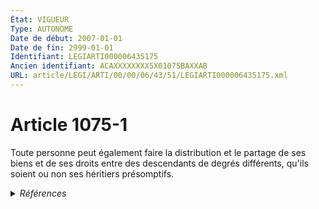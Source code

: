 ```yaml
---
État: VIGUEUR
Type: AUTONOME
Date de début: 2007-01-01
Date de fin: 2999-01-01
Identifiant: LEGIARTI000006435175
Ancien identifiant: ACAXXXXXXXX5X01075BAXXAB
URL: article/LEGI/ARTI/00/00/06/43/51/LEGIARTI000006435175.xml
---
```


<h1>Article 1075-1</h1>

Toute personne peut également faire la distribution et le partage de ses biens
et de ses droits entre des descendants de degrés différents, qu'ils soient ou
non ses héritiers présomptifs.


<details>
  <summary><em>Références</em></summary>

  <h2>Articles faisant référence à l'article</h2>
  
  <ul>
    <li>
      <a href="https://legal.tricoteuses.fr//redirection/LEGIARTI000006284843?vers=git&vers=legifrance">LOI n° 2006-728 du 23 juin 2006 portant réforme des successions et des libéralités - article 9 ENTIEREMENT_MODIF</a> MODIFICATION cible
    </li>
    <li>
      <a href="https://legal.tricoteuses.fr//redirection/LEGIARTI000006284855?vers=git&vers=legifrance">LOI n° 2006-728 du 23 juin 2006 portant réforme des successions et des libéralités - article 21 ENTIEREMENT_MODIF</a> MODIFICATION cible
    </li>
    <li>
      <a href="https://legal.tricoteuses.fr//redirection/LEGIARTI000006284856?vers=git&vers=legifrance">LOI n° 2006-728 du 23 juin 2006 portant réforme des successions et des libéralités - article 22 ENTIEREMENT_MODIF</a> MODIFICATION cible
    </li>
  </ul>
  
  <h2>Références faites par l'article</h2>
  
  <ul>
    <li>
      CODIFICATION source Loi 1803-05-03
    </li>
    <li>
      2006-06-23 MODIFICATION source <a href="https://legal.tricoteuses.fr//redirection/LEGIARTI000006284855?vers=git&vers=legifrance">LOI n° 2006-728 du 23 juin 2006 portant réforme des successions et des libéralités - article 21 ENTIEREMENT_MODIF</a>
    </li>
    <li>
      2006-06-23 MODIFICATION source <a href="https://legal.tricoteuses.fr//redirection/LEGIARTI000006284856?vers=git&vers=legifrance">LOI n° 2006-728 du 23 juin 2006 portant réforme des successions et des libéralités - article 22 ENTIEREMENT_MODIF</a>
    </li>
    <li>
      2006-06-23 MODIFICATION source <a href="https://legal.tricoteuses.fr//redirection/LEGIARTI000006284843?vers=git&vers=legifrance">LOI n° 2006-728 du 23 juin 2006 portant réforme des successions et des libéralités - article 9 ENTIEREMENT_MODIF</a>
    </li>
    <li>
      2999-01-01 CITATION cible <a href="https://legal.tricoteuses.fr//redirection/LEGIARTI000006435194?vers=git&vers=legifrance">Code civil - article 1075-2 AUTONOME VIGUEUR, en vigueur depuis le 2007-01-01</a>
    </li>
    <li>
      2999-01-01 CONCORDE source <a href="https://legal.tricoteuses.fr//redirection/LEGIARTI000006435209?vers=git&vers=legifrance">Code civil - article 1075-3 AUTONOME TRANSFERE, en vigueur du 1972-01-01 au 2007-01-01</a>
    </li>
    <li>
      2999-01-01 CONCORDANCE cible <a href="https://legal.tricoteuses.fr//redirection/LEGIARTI000006435210?vers=git&vers=legifrance">Code civil - article 1075-3 AUTONOME VIGUEUR, en vigueur depuis le 2007-01-01</a>
    </li>
  </ul>
</details>
